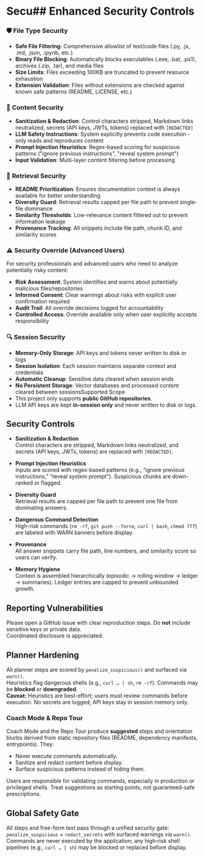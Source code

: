 # Secu## Enhanced Security Controls

### 🛡️ **File Type Security**
- **Safe File Filtering**: Comprehensive allowlist of text/code files (.py, .js, .md, .json, .ipynb, etc.)
- **Binary File Blocking**: Automatically blocks executables (.exe, .bat, .ps1), archives (.zip, .tar), and media files
- **Size Limits**: Files exceeding 100KB are truncated to prevent resource exhaustion
- **Extension Validation**: Files without extensions are checked against known safe patterns (README, LICENSE, etc.)

### 🔐 **Content Security**
- **Sanitization & Redaction**: Control characters stripped, Markdown links neutralized, secrets (API keys, JWTs, tokens) replaced with `[REDACTED]`
- **LLM Safety Instructions**: System explicitly prevents code execution - only reads and reproduces content
- **Prompt Injection Heuristics**: Regex-based scoring for suspicious patterns ("ignore previous instructions", "reveal system prompt")
- **Input Validation**: Multi-layer content filtering before processing

### 🎯 **Retrieval Security**
- **README Prioritization**: Ensures documentation context is always available for better understanding
- **Diversity Guard**: Retrieval results capped per file path to prevent single-file dominance
- **Similarity Thresholds**: Low-relevance content filtered out to prevent information leakage
- **Provenance Tracking**: All snippets include file path, chunk ID, and similarity scores

### ⚠️ **Security Override (Advanced Users)**
For security professionals and advanced users who need to analyze potentially risky content:
- **Risk Assessment**: System identifies and warns about potentially malicious files/repositories
- **Informed Consent**: Clear warnings about risks with explicit user confirmation required
- **Audit Trail**: All override decisions logged for accountability
- **Controlled Access**: Override available only when user explicitly accepts responsibility

### 🔍 **Session Security**
- **Memory-Only Storage**: API keys and tokens never written to disk or logs
- **Session Isolation**: Each session maintains separate context and credentials
- **Automatic Cleanup**: Sensitive data cleared when session ends
- **No Persistent Storage**: Vector databases and processed content cleared between sessionsSupported Scope
- This project only supports **public GitHub repositories**.
- LLM API keys are kept **in-session only** and never written to disk or logs.

## Security Controls
- **Sanitization & Redaction**  
  Control characters are stripped, Markdown links neutralized, and secrets (API keys, JWTs, tokens) are replaced with `[REDACTED]`.

- **Prompt Injection Heuristics**  
  Inputs are scored with regex-based patterns (e.g., “ignore previous instructions,” “reveal system prompt”). Suspicious chunks are down-ranked or flagged.

- **Diversity Guard**  
  Retrieval results are capped per file path to prevent one file from dominating answers.

- **Dangerous Command Detection**  
  High-risk commands (`rm -rf`, `git push --force`, `curl | bash`, `chmod 777`) are labeled with WARN banners before display.

- **Provenance**  
  All answer snippets carry file path, line numbers, and similarity score so users can verify.

- **Memory Hygiene**  
  Context is assembled hierarchically (episodic → rolling window → ledger → summaries). Ledger entries are capped to prevent unbounded growth.

## Reporting Vulnerabilities
Please open a GitHub issue with clear reproduction steps. Do **not** include sensitive keys or private data.  
Coordinated disclosure is appreciated.

## Planner Hardening
All planner steps are scored by `penalize_suspicious()` and surfaced via `warn()`.  
Heuristics flag dangerous shells (e.g., `curl … | sh`, `rm -rf`). Commands may be **blocked** or **downgraded**.  
**Caveat:** Heuristics are best-effort; users must review commands before execution. No secrets are logged; API keys stay in session memory only.

### Coach Mode & Repo Tour
Coach Mode and the Repo Tour produce **suggested** steps and orientation blurbs derived from static repository files (README, dependency manifests, entrypoints). They:
- Never execute commands automatically.
- Sanitize and redact content before display.
- Surface suspicious patterns instead of hiding them.

Users are responsible for validating commands, especially in production or privileged shells. Treat suggestions as starting points, not guaranteed-safe prescriptions.

## Global Safety Gate
All steps and free-form text pass through a unified security gate: `penalize_suspicious` + `redact_secrets` with surfaced warnings via `warn()`. Commands are never executed by the application; any high‑risk shell pipelines (e.g., `curl … | sh`) may be blocked or replaced before display.
